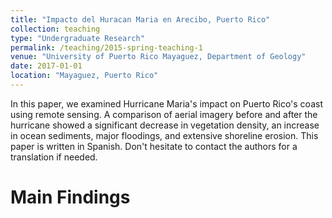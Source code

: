 ```yaml
---
title: "Impacto del Huracan Maria en Arecibo, Puerto Rico"
collection: teaching
type: "Undergraduate Research"
permalink: /teaching/2015-spring-teaching-1
venue: "University of Puerto Rico Mayaguez, Department of Geology"
date: 2017-01-01
location: "Mayaguez, Puerto Rico"
---
```


In this paper, we examined Hurricane Maria's impact on Puerto Rico's coast using remote sensing. A comparison of aerial imagery before and after the hurricane showed a significant decrease in vegetation density, an increase in ocean sediments, major floodings, and extensive shoreline erosion. This paper is written in Spanish. Don't hesitate to contact the authors for a translation if needed.

Main Findings
======

